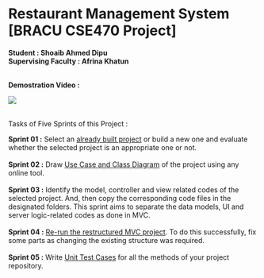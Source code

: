 # Restaurant Management System [BRACU CSE470 Project]

__Student : Shoaib Ahmed Dipu__ <br>
__Supervising Faculty : Afrina Khatun__ <br> <br>

__Demostration Video :__ 

[![](http://img.youtube.com/vi/P3vLrIJhWuU/0.jpg)](http://www.youtube.com/watch?v=P3vLrIJhWuU "") <br><br>

Tasks of Five Sprints of this Project : <br>

__Sprint 01 :__ Select an [already built project](https://github.com/harismuneer/Restaurant-Management-System) or build a new one and evaluate whether the selected project is an appropriate one or not.  <br> <br>
__Sprint 02 :__ Draw [Use Case and Class Diagram](https://github.com/shoaibdipu/BRACU_CSE470_SoftwareEngineering/tree/master/Use%20Case%20%26%20Class%20Diagram) of the project using any online tool.  <br> <br>
__Sprint 03 :__ Identify the model, controller and view related codes of the selected project. And, then copy the corresponding code files in the designated folders. This sprint aims to separate the data models, UI and server logic-related codes as done in MVC.  <br> <br>
__Sprint 04 :__ [Re-run the restructured MVC project](https://www.youtube.com/watch?v=P3vLrIJhWuU). To do this successfully, fix some parts as changing the existing structure was required.  <br> <br>
__Sprint 05 :__ Write [Unit Test Cases](https://github.com/shoaibdipu/BRACU_CSE470_SoftwareEngineering/tree/master/Restaurant%20Management%20System/app/src/test/java/com/dineout) for all the methods of your project repository. 

